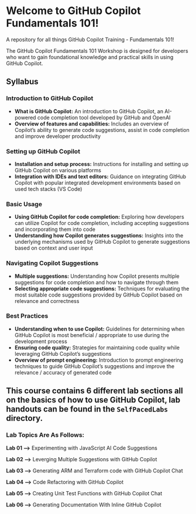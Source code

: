 # Welcome to GitHub Copilot Fundamentals 101!
A repository for all things GitHub Copilot Training - Fundamentals 101!

The GitHub Copilot Fundamentals 101 Workshop is designed for developers who want to gain foundational knowledge and practical skills in using GitHub Copilot. 

## Syllabus

### Introduction to GitHub Copilot
- **What is GitHub Copilot:** An introduction to GitHub Copilot, an AI-powered code completion tool developed by GitHub and OpenAI 
- **Overview of features and capabilities:** Includes an overview of Copilot’s ability to generate code suggestions, assist in code completion and improve developer productivity 

### Setting up GitHub Copilot
- **Installation and setup process:** Instructions for installing and setting up GitHub Copilot on various platforms
- **Integration with IDEs and text editors:** Guidance on integrating GitHub Copilot with popular integrated development environments based on used tech stacks (VS Code)

### Basic Usage
- **Using GitHub Copilot for code completion:** Exploring how developers can utilize Copilot for code completion, including accepting suggestions and incorporating them into code 
- **Understanding how Copilot generates suggestions:** Insights into the underlying mechanisms used by GitHub Copilot to generate suggestions based on context and user input 

### Navigating Copilot Suggestions
- **Multiple suggestions:** Understanding how Copilot presents multiple suggestions for code completion and how to navigate through them
- **Selecting appropriate code suggestions:** Techniques for evaluating the most suitable code suggestions provided by GitHub Copilot based on relevance and correctness 

### Best Practices
- **Understanding when to use Copilot:** Guidelines for determining when GitHub Copilot is most beneficial / appropriate to use during the development process 
- **Ensuring code quality:** Strategies for maintaining code quality while leveraging GitHub Copilot’s suggestions 
- **Overview of prompt engineering:** Introduction to prompt engineering techniques to guide GitHub Copilot’s suggestions and improve the relevance / accuracy of generated code 

## This course contains 6 different lab sections all on the basics of how to use GitHub Copilot, lab handouts can be found in the `SelfPacedLabs` directory.

### Lab Topics Are As Follows: 

**Lab 01 -->** Experimenting with JavaScript AI Code Suggestions

**Lab 02 -->** Leverging Multiple Suggestions with GitHub Copilot

**Lab 03 -->** Generating ARM and Terraform code with GitHub Copilot Chat

**Lab 04 -->** Code Refactoring with GitHub Copilot

**Lab 05 -->** Creating Unit Test Functions with GitHub Copilot Chat

**Lab 06 -->** Generating Documentation With Inline GitHub Copilot

